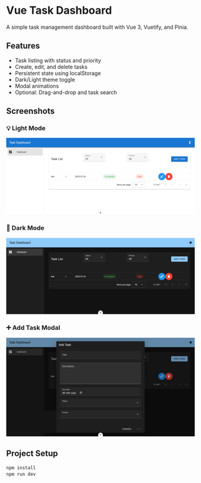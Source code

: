 # Vue Task Dashboard

A simple task management dashboard built with Vue 3, Vuetify, and Pinia.

## Features

- Task listing with status and priority
- Create, edit, and delete tasks
- Persistent state using localStorage
- Dark/Light theme toggle
- Modal animations
- Optional: Drag-and-drop and task search


## Screenshots

### 💡 Light Mode
![Dashboard Light](public/screenshots/main.png)

### 🌙 Dark Mode
![Dashboard Dark](public/screenshots/main-dark.png)

### ➕ Add Task Modal
![Add Task Modal](public/screenshots/add-task.png)
## Project Setup

```bash
npm install
npm run dev
